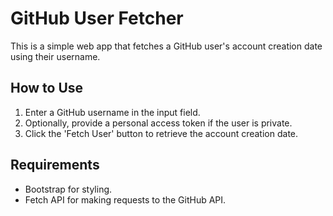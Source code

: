 # GitHub User Fetcher

This is a simple web app that fetches a GitHub user's account creation date using their username.

## How to Use
1. Enter a GitHub username in the input field.
2. Optionally, provide a personal access token if the user is private.
3. Click the 'Fetch User' button to retrieve the account creation date.

## Requirements
- Bootstrap for styling.
- Fetch API for making requests to the GitHub API.